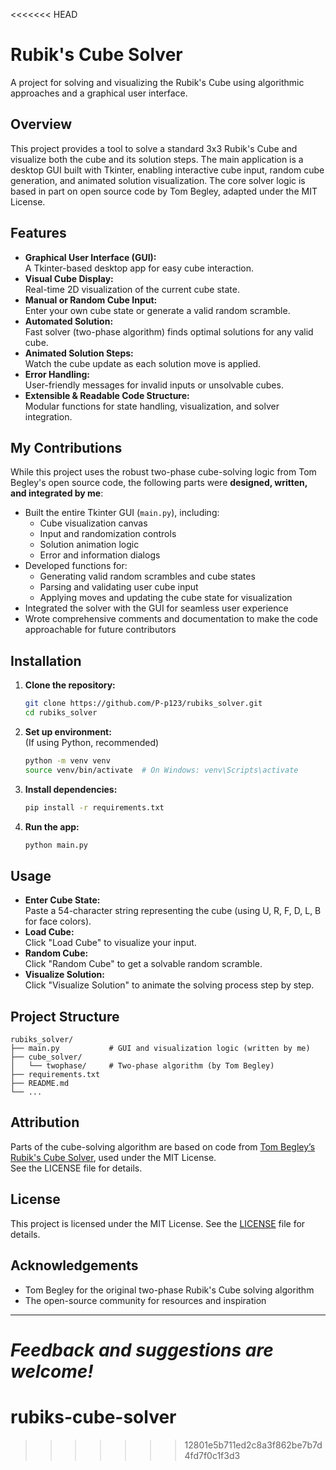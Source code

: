 <<<<<<< HEAD
# Rubik's Cube Solver

A project for solving and visualizing the Rubik's Cube using algorithmic approaches and a graphical user interface.

## Overview

This project provides a tool to solve a standard 3x3 Rubik's Cube and visualize both the cube and its solution steps. The main application is a desktop GUI built with Tkinter, enabling interactive cube input, random cube generation, and animated solution visualization. The core solver logic is based in part on open source code by Tom Begley, adapted under the MIT License.

## Features

- **Graphical User Interface (GUI):**  
  A Tkinter-based desktop app for easy cube interaction.
- **Visual Cube Display:**  
  Real-time 2D visualization of the current cube state.
- **Manual or Random Cube Input:**  
  Enter your own cube state or generate a valid random scramble.
- **Automated Solution:**  
  Fast solver (two-phase algorithm) finds optimal solutions for any valid cube.
- **Animated Solution Steps:**  
  Watch the cube update as each solution move is applied.
- **Error Handling:**  
  User-friendly messages for invalid inputs or unsolvable cubes.
- **Extensible & Readable Code Structure:**  
  Modular functions for state handling, visualization, and solver integration.

## My Contributions

While this project uses the robust two-phase cube-solving logic from Tom Begley's open source code, the following parts were **designed, written, and integrated by me**:

- Built the entire Tkinter GUI (`main.py`), including:
  - Cube visualization canvas
  - Input and randomization controls
  - Solution animation logic
  - Error and information dialogs
- Developed functions for:
  - Generating valid random scrambles and cube states
  - Parsing and validating user cube input
  - Applying moves and updating the cube state for visualization
- Integrated the solver with the GUI for seamless user experience
- Wrote comprehensive comments and documentation to make the code approachable for future contributors

## Installation

1. **Clone the repository:**
   ```bash
   git clone https://github.com/P-p123/rubiks_solver.git
   cd rubiks_solver
   ```

2. **Set up environment:**  
   (If using Python, recommended)
   ```bash
   python -m venv venv
   source venv/bin/activate  # On Windows: venv\Scripts\activate
   ```

3. **Install dependencies:**  
   ```bash
   pip install -r requirements.txt
   ```

4. **Run the app:**
   ```bash
   python main.py
   ```

## Usage

- **Enter Cube State:**  
  Paste a 54-character string representing the cube (using U, R, F, D, L, B for face colors).
- **Load Cube:**  
  Click "Load Cube" to visualize your input.
- **Random Cube:**  
  Click "Random Cube" to get a solvable random scramble.
- **Visualize Solution:**  
  Click "Visualize Solution" to animate the solving process step by step.

## Project Structure

```
rubiks_solver/
├── main.py           # GUI and visualization logic (written by me)
├── cube_solver/
│   └── twophase/     # Two-phase algorithm (by Tom Begley)
├── requirements.txt
├── README.md
└── ...
```

## Attribution

Parts of the cube-solving algorithm are based on code from [Tom Begley’s Rubik's Cube Solver](https://github.com/tom-begeley/rubiks-cube-solver), used under the MIT License.  
See the LICENSE file for details.

## License

This project is licensed under the MIT License. See the [LICENSE](LICENSE) file for details.

## Acknowledgements

- Tom Begley for the original two-phase Rubik's Cube solving algorithm
- The open-source community for resources and inspiration

---

_Feedback and suggestions are welcome!_
=======
# rubiks-cube-solver
>>>>>>> 12801e5b711ed2c8a3f862be7b7d4fd7f0c1f3d3

